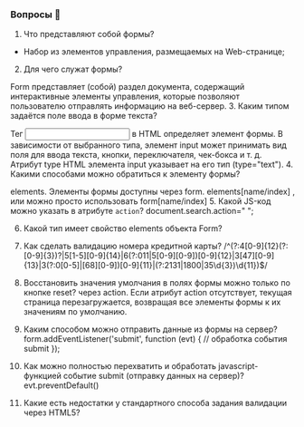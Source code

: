### Вопросы 💎

1. Что представляют собой формы?
- Набор из элементов управления, размещаемых на Web-странице;


2. Для чего служат формы?

Form представляет (собой) раздел документа, содержащий интерактивные элементы управления, которые позволяют пользователю отправлять информацию на веб-сервер.
3. Каким типом задаётся поле ввода в форме текста?


Тег <input> в HTML определяет элемент формы. В зависимости от выбранного типа, элемент input может принимать вид поля для ввода текста, кнопки, переключателя, чек-бокса и т. д. Атрибут type HTML элемента input указывает на его тип (type="text").
4. Какими способами можно обратиться к элементу формы?

elements. Элементы формы доступны через form. elements[name/index] , или можно просто использовать form[name/index]
5. Какой  JS-код можно указать в атрибуте `action`?
document.search.action=" ";

6. Какой тип имеет свойство elements объекта Form?


7. Как сделать валидацию номера кредитной карты? 
/^(?:4[0-9]{12}(?:[0-9]{3})?|5[1-5][0-9]{14}|6(?:011|5[0-9][0-9])[0-9]{12}|3[47][0-9]{13}|3(?:0[0-5]|[68][0-9])[0-9]{11}|(?:2131|1800|35\d{3})\d{11})$/
8. Восстановить значения умолчания в полях формы можно только по кнопке reset?
через action. Если атрибут action отсутствует, текущая страница перезагружается, возвращая все элементы формы к их значениям по умолчанию.
9. Каким способом можно отправить данные из формы на сервер?
form.addEventListener('submit', function (evt) {
  // обработка события submit
});

10. Как можно полностью перехватить и обработать javascript-функцией событие submit (отправку данных на сервер)?
evt.preventDefault()
11. Какие есть недостатки у стандартного способа задания валидации через HTML5?
